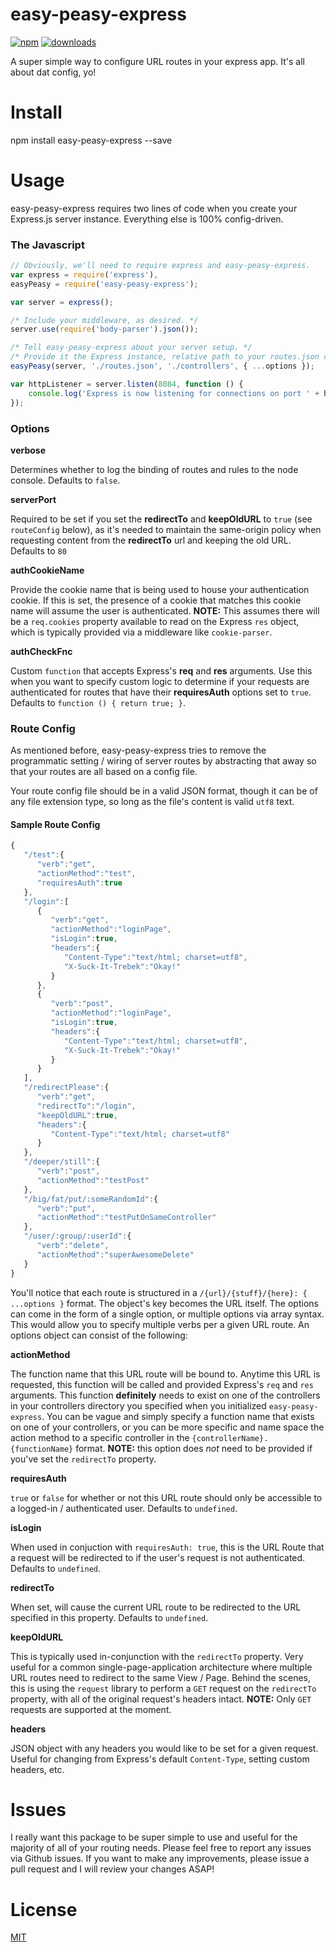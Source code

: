 # easy-peasy-express

[npm-image]: https://img.shields.io/npm/v/to-the-bottom.svg?style=flat
[npm-url]: https://www.npmjs.com/package/easy-peasy-express
[downloads-image]: https://img.shields.io/npm/dm/to-the-bottom.svg?style=flat
[downloads-url]: https://www.npmjs.com/package/easy-peasy-express

[![npm][npm-image]][npm-url]
[![downloads][downloads-image]][downloads-url]

A super simple way to configure URL routes in your express app. It's all about dat config, yo!

# Install
npm install easy-peasy-express --save

# Usage
easy-peasy-express requires two lines of code when you create your Express.js server instance. Everything else is 100% config-driven.

### The Javascript

```javascript
// Obviously, we'll need to require express and easy-peasy-express.
var express = require('express'),
easyPeasy = require('easy-peasy-express');

var server = express();

/* Include your middleware, as desired. */
server.use(require('body-parser').json());

/* Tell easy-peasy-express about your server setup. */
/* Provide it the Express instance, relative path to your routes.json config, relative path to your controllers folder, and a JSON object with options. */
easyPeasy(server, './routes.json', './controllers', { ...options });

var httpListener = server.listen(8084, function () {
    console.log('Express is now listening for connections on port ' + httpListener.address().port);
});

```

### Options

**verbose**

Determines whether to log the binding of routes and rules to the node console. Defaults to ``false``.

**serverPort**

Required to be set if you set the **redirectTo** and **keepOldURL** to ``true`` (see ``routeConfig`` below), as it's needed to maintain the same-origin policy when requesting content from the **redirectTo** url and keeping the old URL. Defaults to ``80``

**authCookieName**

Provide the cookie name that is being used to house your authentication cookie. If this is set, the presence of a cookie that matches this cookie name will assume the user is authenticated. **NOTE:** This assumes there will be a ``req.cookies`` property available to read on the Express ``res`` object, which is typically provided via a middleware like ``cookie-parser``.


**authCheckFnc**

Custom ``function`` that accepts Express's **req** and **res** arguments. Use this when you want to specify custom logic to determine if your requests are authenticated for routes that have their **requiresAuth** options set to ``true``. Defaults to ``function () { return true; }``.

### Route Config
As mentioned before, easy-peasy-express tries to remove the programmatic setting / wiring of server routes by abstracting that away so that your routes are all based on a config file.

Your route config file should be in a valid JSON format, though it can be of any file extension type, so long as the file's content is valid ``utf8`` text.

#### Sample Route Config
```javascript
{
   "/test":{
      "verb":"get",
      "actionMethod":"test",
      "requiresAuth":true
   },
   "/login":[
      {
         "verb":"get",
         "actionMethod":"loginPage",
         "isLogin":true,
         "headers":{
            "Content-Type":"text/html; charset=utf8",
            "X-Suck-It-Trebek":"Okay!"
         }
      },
      {
         "verb":"post",
         "actionMethod":"loginPage",
         "isLogin":true,
         "headers":{
            "Content-Type":"text/html; charset=utf8",
            "X-Suck-It-Trebek":"Okay!"
         }
      }
   ],
   "/redirectPlease":{
      "verb":"get",
      "redirectTo":"/login",
      "keepOldURL":true,
      "headers":{
         "Content-Type":"text/html; charset=utf8"
      }
   },
   "/deeper/still":{
      "verb":"post",
      "actionMethod":"testPost"
   },
   "/big/fat/put/:someRandomId":{
      "verb":"put",
      "actionMethod":"testPutOnSameController"
   },
   "/user/:group/:userId":{
      "verb":"delete",
      "actionMethod":"superAwesomeDelete"
   }
}

```

You'll notice that each route is structured in a ``/{url}/{stuff}/{here}: { ...options }`` format. The object's key becomes the URL itself. The options can come in the form of a single option, or multiple options via array syntax. This would allow you to specify multiple verbs per a given URL route. An options object can consist of the following:

**actionMethod**

The function name that this URL route will be bound to. Anytime this URL is requested, this function will be called and provided Express's ``req`` and ``res`` arguments. This function **definitely** needs to exist on one of the controllers in your controllers directory you specified when you initialized ``easy-peasy-express``. You can be vague and simply specify a function name that exists on one of your controllers, or you can be more specific and name space the action method to a specific controller in the ``{controllerName}.{functionName}`` format. **NOTE:** this option does *not* need to be provided if you've set the ``redirectTo`` property.

**requiresAuth**

``true``  or ``false`` for whether or not this URL route should only be accessible to a logged-in / authenticated user. Defaults to ``undefined``.

**isLogin**

When used in conjuction with ``requiresAuth: true``, this is the URL Route that a request will be redirected to if the user's request is not authenticated. Defaults to ``undefined``.

**redirectTo**

When set, will cause the current URL route to be redirected to the URL specified in this property. Defaults to ``undefined``.

**keepOldURL**

This is typically used in-conjunction with the ``redirectTo`` property. Very useful for a common single-page-application architecture where multiple URL routes need to redirect to the same View / Page.
Behind the scenes, this is using the ``request`` library to perform a ``GET`` request on the ``redirectTo`` property, with all of the original request's headers intact. **NOTE:** Only ``GET`` requests are supported at the moment.

**headers**

JSON object with any headers you would like to be set for a given request. Useful for changing from Express's default ``Content-Type``, setting custom headers, etc.

# Issues
I really want this package to be super simple to use and useful for the majority of all of your routing needs. Please feel free to report any issues via Github issues. If you want to make any improvements, please issue a pull request and I will review your changes ASAP!


# License
[MIT](https://github.com/expressjs/express/blob/master/LICENSE)
